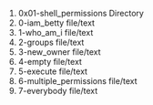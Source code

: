 1. 0x01-shell_permissions				Directory
2. 0-iam_betty						file/text
3. 1-who_am_i						file/text
4. 2-groups						file/text
5. 3-new_owner						file/text
6. 4-empty						file/text
7. 5-execute						file/text
8. 6-multiple_permissions				file/text
9. 7-everybody						file/text

